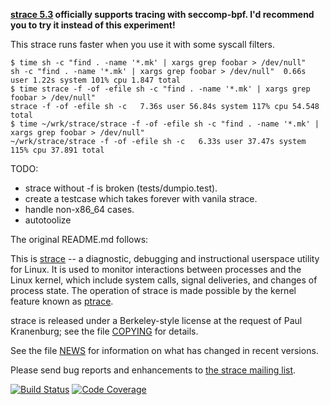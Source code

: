 __[strace 5.3](https://github.com/strace/strace/releases/tag/v5.3) officially supports tracing with seccomp-bpf. I'd recommend you to try it instead of this experiment!__

This strace runs faster when you use it with some syscall filters.

    $ time sh -c "find . -name '*.mk' | xargs grep foobar > /dev/null"
    sh -c "find . -name '*.mk' | xargs grep foobar > /dev/null"  0.66s user 1.22s system 101% cpu 1.847 total
    $ time strace -f -of -efile sh -c "find . -name '*.mk' | xargs grep foobar > /dev/null"
    strace -f -of -efile sh -c   7.36s user 56.84s system 117% cpu 54.548 total
    $ time ~/wrk/strace/strace -f -of -efile sh -c "find . -name '*.mk' | xargs grep foobar > /dev/null"
    ~/wrk/strace/strace -f -of -efile sh -c   6.33s user 37.47s system 115% cpu 37.891 total

TODO:

* strace without -f is broken (tests/dumpio.test).
* create a testcase which takes forever with vanila strace.
* handle non-x86_64 cases.
* autotoolize

The original README.md follows:

This is [strace](http://strace.io) -- a diagnostic, debugging and instructional userspace utility for Linux.  It is used to monitor interactions between processes and the Linux kernel, which include system calls, signal deliveries, and changes of process state.  The operation of strace is made possible by the kernel feature known as [ptrace](http://man7.org/linux/man-pages/man2/ptrace.2.html).

strace is released under a Berkeley-style license at the request of Paul Kranenburg; see the file [COPYING](https://raw.githubusercontent.com/strace/strace/master/COPYING) for details.

See the file [NEWS](https://raw.githubusercontent.com/strace/strace/master/NEWS) for information on what has changed in recent versions.

Please send bug reports and enhancements to [the strace mailing list](https://lists.sourceforge.net/lists/listinfo/strace-devel).

[![Build Status](https://travis-ci.org/strace/strace.svg?branch=master)](https://travis-ci.org/strace/strace) [![Code Coverage](https://codecov.io/github/strace/strace/coverage.svg?branch=master)](https://codecov.io/github/strace/strace?branch=master)
